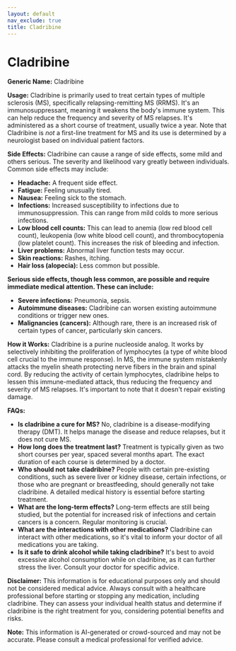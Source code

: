 ```yaml
---
layout: default
nav_exclude: true
title: Cladribine
---
```


# Cladribine

**Generic Name:** Cladribine

**Usage:** Cladribine is primarily used to treat certain types of  multiple sclerosis (MS), specifically relapsing-remitting MS (RRMS).  It's an immunosuppressant, meaning it weakens the body's immune system. This can help reduce the frequency and severity of MS relapses.  It's administered as a short course of treatment, usually twice a year.  Note that Cladribine is *not* a first-line treatment for MS and its use is determined by a neurologist based on individual patient factors.

**Side Effects:**  Cladribine can cause a range of side effects, some mild and others serious.  The severity and likelihood vary greatly between individuals.  Common side effects may include:

* **Headache:**  A frequent side effect.
* **Fatigue:**  Feeling unusually tired.
* **Nausea:** Feeling sick to the stomach.
* **Infections:** Increased susceptibility to infections due to immunosuppression.  This can range from mild colds to more serious infections.
* **Low blood cell counts:**  This can lead to anemia (low red blood cell count), leukopenia (low white blood cell count), and thrombocytopenia (low platelet count).  This increases the risk of bleeding and infection.
* **Liver problems:**  Abnormal liver function tests may occur.
* **Skin reactions:**  Rashes, itching.
* **Hair loss (alopecia):** Less common but possible.

**Serious side effects, though less common, are possible and require immediate medical attention. These can include:**

* **Severe infections:**  Pneumonia, sepsis.
* **Autoimmune diseases:**  Cladribine can worsen existing autoimmune conditions or trigger new ones.
* **Malignancies (cancers):** Although rare, there is an increased risk of certain types of cancer, particularly skin cancers.


**How it Works:** Cladribine is a purine nucleoside analog.  It works by selectively inhibiting the proliferation of lymphocytes (a type of white blood cell crucial to the immune response).  In MS, the immune system mistakenly attacks the myelin sheath protecting nerve fibers in the brain and spinal cord.  By reducing the activity of certain lymphocytes, cladribine helps to lessen this immune-mediated attack, thus reducing the frequency and severity of MS relapses. It's important to note that it doesn't repair existing damage.

**FAQs:**

* **Is cladribine a cure for MS?** No, cladribine is a disease-modifying therapy (DMT). It helps manage the disease and reduce relapses, but it does not cure MS.
* **How long does the treatment last?**  Treatment is typically given as two short courses per year,  spaced several months apart. The exact duration of each course is determined by a doctor.
* **Who should not take cladribine?**  People with certain pre-existing conditions, such as severe liver or kidney disease, certain infections, or those who are pregnant or breastfeeding, should generally not take cladribine.  A detailed medical history is essential before starting treatment.
* **What are the long-term effects?**  Long-term effects are still being studied, but the potential for increased risk of infections and certain cancers is a concern. Regular monitoring is crucial.
* **What are the interactions with other medications?**  Cladribine can interact with other medications, so it's vital to inform your doctor of all medications you are taking.
* **Is it safe to drink alcohol while taking cladribine?**  It's best to avoid excessive alcohol consumption while on cladribine, as it can further stress the liver.  Consult your doctor for specific advice.


**Disclaimer:** This information is for educational purposes only and should not be considered medical advice. Always consult with a healthcare professional before starting or stopping any medication, including cladribine. They can assess your individual health status and determine if cladribine is the right treatment for you, considering potential benefits and risks.


**Note:** This information is AI-generated or crowd-sourced and may not be accurate. Please consult a medical professional for verified advice.